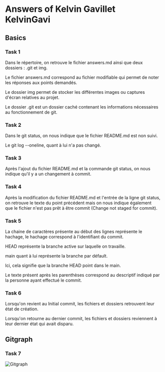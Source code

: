 # Answers of Kelvin Gavillet KelvinGavi

## Basics

### Task 1

Dans le répertoire, on retrouve le fichier answers.md ainsi que deux dossiers : .git et img.

Le fichier answers.md correspond au fichier modifiable qui permet de noter les réponses aux points demandés.

Le dossier img permet de stocker les différentes images ou captures d'écran relatives au projet.

Le dossier .git est un dossier caché contenant les informations nécessaires au fonctionnement de git.

### Task 2

Dans le git status, on nous indique que le fichier README.md est non suivi.

Le git log --oneline, quant à lui n'a pas changé.

### Task 3

Après l'ajout du fichier README.md et la commande git status, on nous indique qu'il y a un changement à commit.

### Task 4

Après la modification du fichier README.md et l'entrée de la ligne git status, on retrouve le texte du point précédent mais on nous indique également que le fichier n'est pas prêt à être commit (Change not staged for commit).

### Task 5

La chaine de caractères présente au début des lignes représente le hachage, le hachage correspond à l'identifiant du commit.

HEAD représente la branche active sur laquelle on travaille.

main quant à lui représente la branche par défault.

Ici, cela signifie que la branche HEAD point dans le main.

Le texte présent après les parenthèses correspond au descriptif indiqué par la personne ayant effectué le commit.

### Task 6

Lorsqu'on revient au Initial commit, les fichiers et dossiers retrouvent leur état de création.

Lorsqu'on retourne au dernier commit, les fichiers et dossiers reviennent à leur dernier état qui avait disparu.

## Gitgraph

### Task 7

![Gitgraph](img/gitgraph.svg)